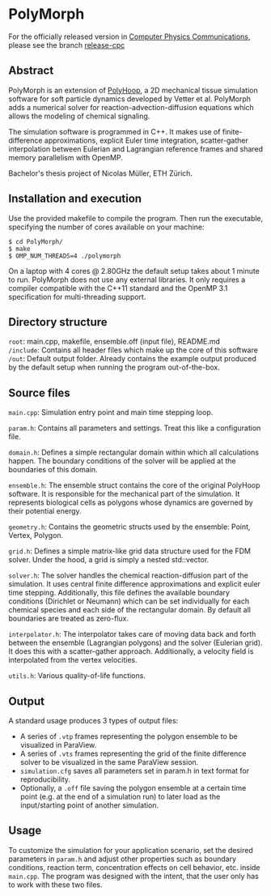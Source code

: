 # PolyMorph

For the officially released version in [Computer Physics Communications](https://www.sciencedirect.com/science/article/pii/S0010465525000840), please see the branch [release-cpc](https://github.com/MuellerNico/PolyMorph/tree/release-cpc)

## Abstract

PolyMorph is an extension of [PolyHoop](https://www.sciencedirect.com/science/article/pii/S0010465524000511), a 2D mechanical tissue simulation software for soft particle dynamics developed by Vetter et al. PolyMorph adds a numerical solver for reaction-advection-diffusion equations which allows the modeling of chemical signaling. 

The simulation software is programmed in C++. It makes use of finite-difference approximations, explicit Euler time integration, scatter-gather interpolation between Eulerian and Lagrangian reference frames and shared memory parallelism with OpenMP.

Bachelor's thesis project of Nicolas Müller, ETH Zürich.

## Installation and execution
Use the provided makefile to compile the program. Then run the executable, specifying the number of cores available on your machine:
```shell
$ cd PolyMorph/
$ make
$ OMP_NUM_THREADS=4 ./polymorph
```
On a laptop with 4 cores @ 2.80GHz the default setup takes about 1 minute to run. PolyMorph does not use any external libraries. It only requires a compiler compatible with the C++11 standard and the OpenMP 3.1 specification for multi-threading support. 

## Directory structure
`root`: main.cpp, makefile, ensemble.off (input file), README.md    
`/include`: Contains all header files which make up the core of this software  
`/out`: Default output folder. Already contains the example output produced by the default setup when running the program out-of-the-box.  

## Source files

``main.cpp``: Simulation entry point and main time stepping loop. 

``param.h``: Contains all parameters and settings. Treat this like a configuration file. 

``domain.h``: Defines a simple rectangular domain within which all calculations happen. The boundary conditions of the solver will be applied at the boundaries of this domain.

``ensemble.h``: The ensemble struct contains the core of the original PolyHoop software. It is responsible for the mechanical part of the simulation. It represents biological cells as polygons whose dynamics are governed by their potential energy.  

``geometry.h``: Contains the geometric structs used by the ensemble: Point, Vertex, Polygon. 

``grid.h``: Defines a simple matrix-like grid data structure used for the FDM solver. Under the hood, a grid is simply a nested std::vector. 

``solver.h``: The solver handles the chemical reaction-diffusion part of the simulation. It uses central finite difference approximations and explicit euler time stepping. Additionally, this file defines the available boundary conditions (Dirichlet or Neumann) which can be set individually for each chemical species and each side of the rectangular domain. By default all boundaries are treated as zero-flux.

``interpolator.h``: The interpolator takes care of moving data back and forth between the ensemble (Lagrangian polygons) and the solver (Eulerian grid). It does this with a scatter-gather approach. Additionally, a velocity field is interpolated from the vertex velocities. 

``utils.h``: Various quality-of-life functions.

## Output
A standard usage produces 3 types of output files:
- A series of ``.vtp`` frames representing the polygon ensemble to be visualized in ParaView. 
- A series of ``.vts`` frames representing the grid of the finite difference solver to be visualized in the same ParaView session. 
- ``simulation.cfg`` saves all parameters set in param.h in text format for reproducibility. 
- Optionally, a ``.off`` file saving the polygon ensemble at a certain time point (e.g. at the end of a simulation run) to later load as the input/starting point of another simulation. 

## Usage
To customize the simulation for your application scenario, set the desired parameters in ``param.h`` and adjust other properties such as boundary conditions, reaction term, concentration effects on cell behavior, etc. inside ``main.cpp``. The program was designed with the intent, that the user only has to work with these two files. 
